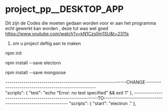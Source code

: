 # project_pp__DESKTOP_APP

Dit zijn de Codes die moeten gedaan worden voor er aan het programma echt gewerkt kan worden , deze tut was wel goed
https://www.youtube.com/watch?v=kN1Czs0m1SU&t=2311s
1) om u project deftig aan te maken 

npm init

npm install --save electorn

npm install --save mongoose

------------------------------------------------------------CHANGE-----------------------------------------------------  
"scripts": {
    "test": "echo \"Error: no test specified\" && exit 1"
  },
------------------------------------------------------------TO------------------------------------------------------------
"scripts": {
    "start": "electron ."
},
